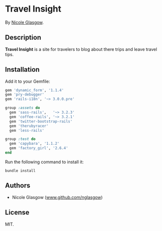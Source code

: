 # Travel Insight
<!-- If you'd like to use a logo instead uncomment this code and remove the text above this line

  ![Logo](URL to logo img file goes here)

-->

By [Nicole Glasgow](www.nicoleglasgow.org/).

## Description
**Travel Insight** is a site for travelers to blog about there trips and leave travel tips.

## Installation

Add it to your Gemfile:

```ruby
gem 'dynamic_form', '1.1.4'
gem 'pry-debugger'
gem 'rails-i18n', '~> 3.0.0.pre'
```
```ruby
group :assets do
  gem 'sass-rails',   '~> 3.2.3'
  gem 'coffee-rails', '~> 3.2.1'
  gem 'twitter-bootstrap-rails'
  gem 'therubyracer'
  gem 'less-rails'
```

```ruby
group :test do
  gem 'capybara', '1.1.2'
  gem 'factory_girl', '2.6.4'
end
```

Run the following command to install it:

```console
bundle install
```

## Authors

* Nicole Glasgow (www.github.com/nglasgow)

## License

MIT.
